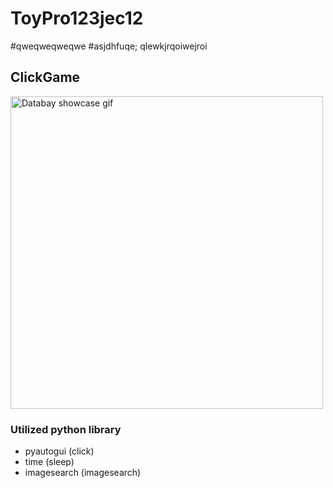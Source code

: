 # ToyPro123jec12
#qweqweqweqwe
#asjdhfuqe;
qlewkjrqoiwejroi

## ClickGame
<img src="https://github.com/hanjiung/ToyProject/blob/main/clickGame/TestImage/automaticClick.gif" alt="Databay showcase gif" title="Databay showcase gif" width="500"/>



### Utilized python library
-  pyautogui (click)
-  time (sleep)
-  imagesearch (imagesearch)
